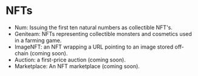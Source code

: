 # NFTs

* Num: Issuing the first ten natural numbers as collectible NFT's.
* Geniteam: NFTs representing collectible monsters and cosmetics used in a farming game.
* ImageNFT: an NFT wrapping a URL pointing to an image stored off-chain (coming soon).
* Auction: a first-price auction (coming soon).
* Marketplace: An NFT marketplace (coming soon).
